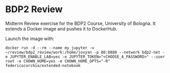 # BDP2 Review
Midterm Review exercise for the BDP2 Course, University of Bologna. It extends a Docker image and pushes it to DockerHub.

Launch the image with:

```docker run -d --rm --name my_jupyter -v ~/review/bdp2_review/work:/home/jovyan -p 80:8888 --network bdp2-net -e JUPYTER_ENABLE_LAB=yes -e JUPYTER_TOKEN="<CHOOSE_A_PASSWORD>" --user root -e CHOWN_HOME=yes -e CHOWN_HOME_OPTS="-R" federicocorchia/extended-notebook```
